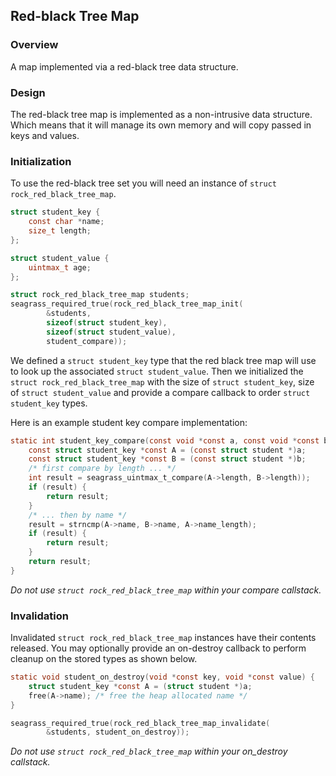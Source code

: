 ## Red-black Tree Map

### Overview

A map implemented via a red-black tree data structure.

### Design

The red-black tree map is implemented as a non-intrusive data structure.
Which means that it will manage its own memory and will copy passed in
keys and values.

### Initialization

To use the red-black tree set you will need an instance of ``struct
rock_red_black_tree_map``.

```c
struct student_key {
    const char *name;
    size_t length;
};

struct student_value {
    uintmax_t age;
};

struct rock_red_black_tree_map students;
seagrass_required_true(rock_red_black_tree_map_init(
        &students,
        sizeof(struct student_key), 
        sizeof(struct student_value),
        student_compare));
```

We defined a ``struct student_key`` type that the red black tree map
will use to look up the associated ``struct student_value``.
Then we initialized the ``struct rock_red_black_tree_map`` with the size of
``struct student_key``, size of ``struct student_value`` and provide a compare 
callback to order ``struct student_key`` types.

Here is an example student key compare implementation:
```c
static int student_key_compare(const void *const a, const void *const b) {
    const struct student_key *const A = (const struct student *)a;
    const struct student_key *const B = (const struct student *)b;
    /* first compare by length ... */
    int result = seagrass_uintmax_t_compare(A->length, B->length));
    if (result) {
        return result;
    }
    /* ... then by name */
    result = strncmp(A->name, B->name, A->name_length);
    if (result) {
        return result;
    }
    return result;
}
```

_Do not use ``struct rock_red_black_tree_map`` within your compare callstack._

### Invalidation

Invalidated ``struct rock_red_black_tree_map`` instances have their contents
released. You may optionally provide an on-destroy callback to perform
cleanup on the stored types as shown below.

```c
static void student_on_destroy(void *const key, void *const value) {
    struct student_key *const A = (struct student *)a;
    free(A->name); /* free the heap allocated name */
}

seagrass_required_true(rock_red_black_tree_map_invalidate(
        &students, student_on_destroy));
```

_Do not use ``struct rock_red_black_tree_map`` within your on_destroy
callstack._
